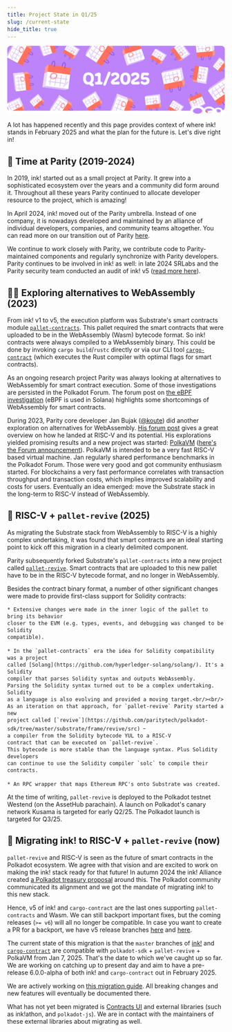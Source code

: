 ```yaml
---
title: Project State in Q1/25
slug: /current-state
hide_title: true
---
```


<img src="/img/title/q1-25.svg" className="titlePic titleSpace" />

A lot has happened recently and this page provides context of where 
ink! stands in February 2025 and what the plan for the future is.
Let's dive right in!

## 🤗 Time at Parity (2019-2024)

In 2019, ink! started out as a small project at Parity. It grew into a sophisticated
ecosystem over the years and a community did form around it.
Throughout all these years Parity continued to allocate developer resource to the
project, which is amazing!

In April 2024, ink! moved out of the Parity umbrella. Instead of one company,
it is nowadays developed and maintained by an alliance of individual developers,
companies, and community teams altogether.
You can read more on our transition out of Parity
[here](https://x.com/ink_lang/status/1783877356819783916).

We continue to work closely with Parity, we contribute code to Parity-maintained
components and regularly synchronize with Parity developers. Parity continues to
be involved in ink! as well: in late 2024 SRLabs and the Parity security team
conducted an audit of ink! v5 ([read more here](https://x.com/paritytech/status/1882492494661005760)).

## 🧑‍🔬 Exploring alternatives to WebAssembly (2023)

From ink! v1 to v5, the execution platform was Substrate's smart contracts
module [`pallet-contracts`](https://github.com/paritytech/polkadot-sdk/tree/master/substrate/frame/contracts/).
This pallet required the smart contracts that were uploaded to be in the WebAssembly
(Wasm) bytecode format. So ink! contracts were always compiled to a WebAssembly binary.
This could be done by invoking `cargo build`/`rustc` directly or via our CLI tool 
[`cargo-contract`](https://github.com/use-ink/cargo-contract) (which executes the
Rust compiler with optimal flags for smart contracts).

As an ongoing research project Parity was always looking at alternatives to WebAssembly
for smart contract execution. Some of those investigations are
persisted in the Polkadot Forum. The forum post on [the eBPF investigation](https://forum.polkadot.network/t/ebpf-contracts-hackathon/1084)
(eBPF is used in Solana) highlights some shortcomings of WebAssembly for smart contracts.

During 2023, Parity core developer Jan Bujak ([@koute](https://github.com/koute)) did another
exploration on alternatives for WebAssembly. [His forum post](https://forum.polkadot.network/t/exploring-alternatives-to-wasm-for-smart-contracts/2434)
gives a great overview on how he landed at RISC-V and its potential.
His explorations yielded promising results and a new project
was started: [PolkaVM](https://github.com/paritytech/polkavm)
([here's the Forum announcement](https://forum.polkadot.network/t/announcing-polkavm-a-new-risc-v-based-vm-for-smart-contracts-and-possibly-more/3811)).
PolkaVM is intended to be a very fast RISC-V based virtual machine. Jan
regularly shared performance benchmarks in the Polkadot Forum. Those were very
good and got community enthusiasm started. 
For blockchains a very fast performance correlates with transaction throughput
and transaction costs, which implies improved scalability and costs for users.
Eventually an idea emerged: move the Substrate stack in the long-term to RISC-V
instead of WebAssembly.

## 🤝 RISC-V + `pallet-revive` (2025)

As migrating the Substrate stack from WebAssembly to RISC-V is a highly complex
undertaking, it was found that smart contracts are an ideal starting point 
to kick off this migration in a clearly delimited component.

Parity subsequently forked Substrate's `pallet-contracts` into a new project called
[`pallet-revive`](https://github.com/paritytech/polkadot-sdk/tree/master/substrate/frame/revive). 
Smart contracts that are uploaded to this new pallet have to be
in the RISC-V bytecode format, and no longer in WebAssembly.

Besides the contract binary format, a number of other significant changes were
made to provide first-class support for Solidity contracts:

    * Extensive changes were made in the inner logic of the pallet to bring its behavior
    closer to the EVM (e.g. types, events, and debugging was changed to be Solidity
    compatible).

    * In the `pallet-contracts` era the idea for Solidity compatibility was a project 
    called [Solang](https://github.com/hyperledger-solang/solang/). It's a Solidity 
    compiler that parses Solidity syntax and outputs WebAssembly.
    Parsing the Solidity syntax turned out to be a complex undertaking. Solidity
    as a language is also evolving and provided a moving target.<br/><br/>
    As an iteration on that approach, for `pallet-revive` Parity started a new
    project called [`revive`](https://github.com/paritytech/polkadot-sdk/tree/master/substrate/frame/revive/src) ᠆
    a compiler from the Solidity bytecode YUL to a RISC-V 
    contract that can be executed on `pallet-revive`. 
    This bytecode is more stable than the language syntax. Plus Solidity developers
    can continue to use the Solidity compiler `solc` to compile their contracts. 

    * An RPC wrapper that maps Ethereum RPC's onto Substrate was created.

At the time of writing, `pallet-revive` is deployed to the Polkadot testnet Westend
(on the AssetHub parachain).
A launch on Polkadot's canary network Kusama is targeted for early Q2/25.
The Polkadot launch is targeted for Q3/25.

## 🙌 Migrating ink! to RISC-V + `pallet-revive` (now)

`pallet-revive` and RISC-V is seen as the future of smart contracts in the Polkadot
ecosystem. We agree with that vision and are excited to work on making the ink! stack 
ready for that future!
In autumn 2024 the ink! Alliance created [a Polkadot treasury proposal](https://forum.polkadot.network/t/treasury-ink-alliance-for-a-more-successful-plaza/9692)
around this.
The Polkadot community communicated its alignment and we got the mandate of
migrating ink! to this new stack.

Hence, v5 of ink! and `cargo-contract` are the last ones supporting `pallet-contracts`
and Wasm. We can still backport important fixes, but the coming releases (`>= v6`) will
all no longer be compatible. In case you want to create a PR for a backport, we have
v5 release branches [here](https://github.com/use-ink/ink/tree/v5.x) and [here](https://github.com/use-ink/cargo-contract/tree/v5.x.x).

The current state of this migration is that the `master` branches of 
[ink!](https://github.com/use-ink/ink) and [`cargo-contract`](https://github.com/use-ink/cargo-contract)
are compatible with `polkadot-sdk` + `pallet-revive` + PolkaVM from Jan 7, 2025.
That's the date to which we've caught up so far. We are working on catching up
to present day and aim to have a pre-release 6.0.0-alpha of both ink! and
`cargo-contract` out in February 2025.

We are actively working on [this migration guide](/6.x/faq/migrating-from-ink-5-to-6).
All breaking changes and new features will eventually be documented there. 

What has not yet been migrated is [Contracts UI](https://github.com/use-ink/contracts-ui)
and external libraries (such as ink!athon, and `polkadot-js`). We are in contact with
the maintainers of these external libraries about migrating as well.


